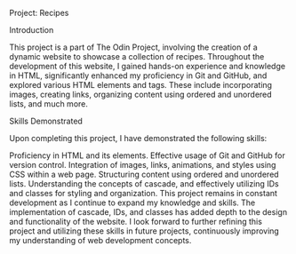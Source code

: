 Project: Recipes

Introduction

This project is a part of The Odin Project, involving the creation of a dynamic website to showcase a collection of recipes. Throughout the development of this website, I gained hands-on experience and knowledge in HTML, significantly enhanced my proficiency in Git and GitHub, and explored various HTML elements and tags. These include incorporating images, creating links, organizing content using ordered and unordered lists, and much more.

Skills Demonstrated

Upon completing this project, I have demonstrated the following skills:

Proficiency in HTML and its elements.
Effective usage of Git and GitHub for version control.
Integration of images, links, animations, and styles using CSS within a web page.
Structuring content using ordered and unordered lists.
Understanding the concepts of cascade, and effectively utilizing IDs and classes for styling and organization.
This project remains in constant development as I continue to expand my knowledge and skills. The implementation of cascade, IDs, and classes has added depth to the design and functionality of the website. I look forward to further refining this project and utilizing these skills in future projects, continuously improving my understanding of web development concepts.
